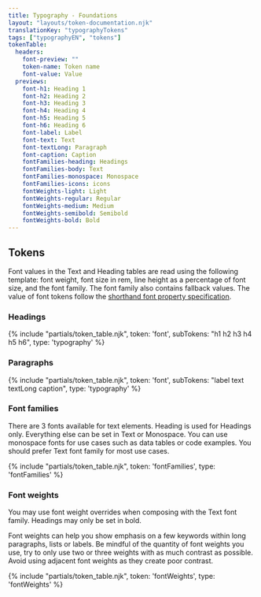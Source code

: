 ```yaml
---
title: Typography - Foundations
layout: "layouts/token-documentation.njk"
translationKey: "typographyTokens"
tags: ["typographyEN", "tokens"]
tokenTable:
  headers:
    font-preview: ""
    token-name: Token name
    font-value: Value
  previews:
    font-h1: Heading 1
    font-h2: Heading 2
    font-h3: Heading 3
    font-h4: Heading 4
    font-h5: Heading 5
    font-h6: Heading 6
    font-label: Label
    font-text: Text
    font-textLong: Paragraph
    font-caption: Caption
    fontFamilies-heading: Headings
    fontFamilies-body: Text
    fontFamilies-monospace: Monospace
    fontFamilies-icons: icons
    fontWeights-light: Light
    fontWeights-regular: Regular
    fontWeights-medium: Medium
    fontWeights-semibold: Semibold
    fontWeights-bold: Bold
---
```


## Tokens

Font values in the Text and Heading tables are read using the following template: font weight, font size in rem, line height as a percentage of font size, and the font family. The font family also contains fallback values. The value of font tokens follow the [shorthand font property specification](https://w3c.github.io/csswg-drafts/css-fonts/#font-prop).

### Headings

{% include "partials/token_table.njk", token: 'font', subTokens: "h1 h2 h3 h4 h5 h6", type: 'typography' %}

### Paragraphs

{% include "partials/token_table.njk", token: 'font', subTokens: "label text textLong caption", type: 'typography' %}

### Font families

There are 3 fonts available for text elements. Heading is used for Headings only. Everything else can be set in Text or Monospace. You can use monospace fonts for use cases such as data tables or code examples. You should prefer Text font family for most use cases.

{% include "partials/token_table.njk", token: 'fontFamilies', type: 'fontFamilies' %}

### Font weights

You may use font weight overrides when composing with the Text font family. Headings may only be set in bold.

Font weights can help you show emphasis on a few keywords within long paragraphs, lists or labels. Be mindful of the quantity of font weights you use, try to only use two or three weights with as much contrast as possible. Avoid using adjacent font weights as they create poor contrast.

{% include "partials/token_table.njk", token: 'fontWeights', type: 'fontWeights' %}
